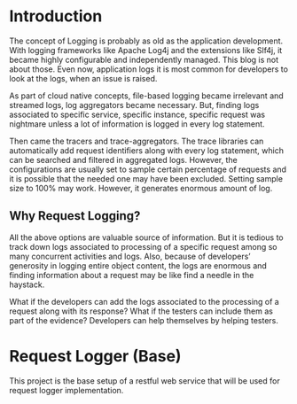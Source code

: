 # Introduction
The concept of Logging is probably as old as the application development. With logging frameworks like Apache Log4j and the extensions like Slf4j, it became highly configurable and independently managed. This blog is not about those. Even now, application logs it is most common for developers to look at the logs, when an issue is raised.

As part of cloud native concepts, file-based logging became irrelevant and streamed logs, log aggregators became necessary. But, finding logs associated to specific service, specific instance, specific request was nightmare unless a lot of information is logged in every log statement.

Then came the tracers and trace-aggregators. The trace libraries can automatically add request identifiers along with every log statement, which can be searched and filtered in aggregated logs. However, the configurations are usually set to sample certain percentage of requests and it is possible that the needed one may have been excluded. Setting sample size to 100% may work. However, it generates enormous amount of log.

## Why Request Logging?
All the above options are valuable source of information. But it is tedious to track down logs associated to processing of a specific request among so many concurrent activities and logs. Also, because of developers’ generosity in logging entire object content, the logs are enormous and finding information about a request may be like find a needle in the haystack.

What if the developers can add the logs associated to the processing of a request along with its response? What if the testers can include them as part of the evidence? Developers can help themselves by helping testers.

# Request Logger (Base)
This project is the base setup of a restful web service that will be used for request logger implementation. 
